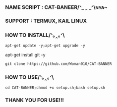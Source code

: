 ### NAME SCRIPT : CAT-BANEER/ᐠ_ ꞈ _ᐟ\ɴʏᴀ~
### SUPPORT : TERMUX, KAIL LINUX
### HOW TO INSTALL/ᐠ｡‸｡ᐟ\
```
apt-get update -y;apt-get upgrade -y
```
apt-get install git -y
```
git clone https://github.com/Woman010/CAT-BANNER
```
### HOW TO USE/ᐠ｡‸｡ᐟ\
```
cd CAT-BANNER;chmod +x setup.sh;bash setup.sh
```
### THANK YOU FOR USE!!!
